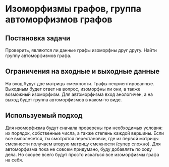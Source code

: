 # Изоморфизмы графов, группа автоморфизмов графов  
## Постановка задачи  
Проверить, являются ли данные графы изоморфны друг другу. Найти группу автоморфизмов графа.

## Ограничения на входные и выходные данные
На вход будут две матрицы смежности. Графы неориентированные.
Выходным будет ответ на вопрос, изоморфны ли они, а также возможный изоморфизм.
Для автоморфизма вход анологичен, а на выход будет группа автоморфизмов в каком-то виде.

## Используемый подход
Для изоморфизма будут сначала проверены три необходимых условия: их порядок, собственные числа, а также степень каждой вершины. Если все выполняется, ты смотрятся перестановки, где из первой матрицы смежности получаем вторую матрицу смежности (супер сложно). 
Для автоморфизма пока не совсем придумано, буду добавлять по ходу дела. Но скорее всего будут просто искаться все изоморфизмы графа на себя. 
